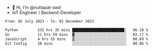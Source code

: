 - 👋 Hi, I’m @nuttapat-swd
- IoT Engineer / Backend-Developer

<!--START_SECTION:waka-->

```txt
From: 02 July 2023 - To: 01 December 2023

Python         532 hrs 35 mins ████████████████████████░   96.18 %
Go             11 hrs 59 mins  ▓░░░░░░░░░░░░░░░░░░░░░░░░   02.17 %
JavaScript     4 hrs 55 mins   ▒░░░░░░░░░░░░░░░░░░░░░░░░   00.89 %
Git Config     20 mins         ░░░░░░░░░░░░░░░░░░░░░░░░░   00.06 %
```

<!--END_SECTION:waka-->
